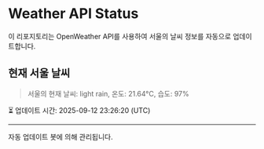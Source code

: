 
# Weather API Status

이 리포지토리는 OpenWeather API를 사용하여 서울의 날씨 정보를 자동으로 업데이트합니다.

## 현재 서울 날씨
> 서울의 현재 날씨: light rain, 온도: 21.64°C, 습도: 97%

⏳ 업데이트 시간: 2025-09-12 23:26:20 (UTC)

---
자동 업데이트 봇에 의해 관리됩니다.
